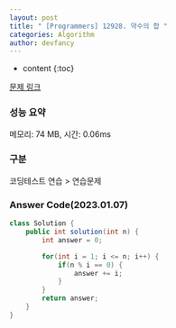 ```yaml
---
layout: post
title: " [Programmers] 12928. 약수의 합 "
categories: Algorithm
author: devfancy
---
```

* content
{:toc}

[문제 링크](https://school.programmers.co.kr/learn/courses/30/lessons/12928)

### 성능 요약

메모리: 74 MB, 시간: 0.06ms

### 구분

코딩테스트 연습 > 연습문제

### Answer Code(2023.01.07)

``` java
class Solution {
    public int solution(int n) {
        int answer = 0;

        for(int i = 1; i <= n; i++) {
            if(n % i == 0) {
                answer += i;
            }
        }
        return answer;
    }
}
```

